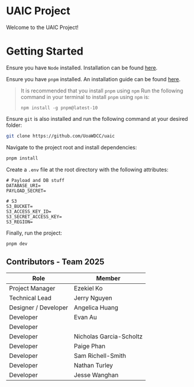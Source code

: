 # UAIC Project
Welcome to the UAIC Project!

# Getting Started

Ensure you have `Node` installed. Installation can be found [here](https://nodejs.org/en/download).

Ensure you have `pnpm` installed. An installation guide can be found [here](https://pnpm.io/installation).

> It is recommended that you install `pnpm` using `npm`
> Run the following command in your terminal to install `pnpm` using `npm` is:
>
> `npm install -g pnpm@latest-10`

Ensure `git` is also installed and run the following command at your desired folder:

```bash
git clone https://github.com/UoaWDCC/uaic
```

Navigate to the project root and install dependencies:

```bash
pnpm install
```

Create a `.env` file at the root directory with the following attributes:

```
# Payload and DB stuff
DATABASE_URI=
PAYLOAD_SECRET=

# S3
S3_BUCKET=
S3_ACCESS_KEY_ID=
S3_SECRET_ACCESS_KEY=
S3_REGION=
```

Finally, run the project:

```
pnpm dev
```

## Contributors - Team 2025

| Role             | Member                      |
| ---------------- | --------------------------- |
| Project Manager  | Ezekiel Ko                  |
| Technical Lead   | Jerry Nguyen                |
| Designer / Developer| Angelica Huang           
| Developer        | Evan Au                     |
| Developer        |  |
| Developer        | Nicholas Garcia-Scholtz |
| Developer        | Paige Phan |
| Developer        | Sam Richell-Smith           |
| Developer        | Nathan Turley               |
| Developer        | Jesse Wanghan |
